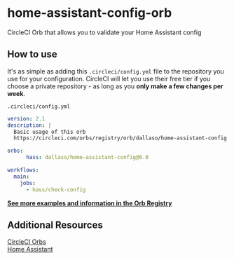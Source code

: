 # home-assistant-config-orb
CircleCI Orb that allows you to validate your Home Assistant config

## How to use
It's as simple as adding this `.circleci/config.yml` file to the repository you use for your configuration. CircleCI will let you use their free tier if you choose a private repository - as long as you **only make a few changes per week**.

`.circleci/config.yml`
```yaml
version: 2.1
description: |
  Basic usage of this orb
  https://circleci.com/orbs/registry/orb/dallaso/home-assistant-config

orbs:
      hass: dallaso/home-assistant-config@0.0

workflows:
  main:
    jobs:
      - hass/check-config
```

**[See more examples and information in the Orb Registry](https://circleci.com/orbs/registry/orb/dallaso/home-assistant-config)**

## Additional Resources
[CircleCI Orbs](https://circleci.com/docs/2.0/orb-intro/#section=configuration)  
[Home Assistant](https://www.home-assistant.io/)  
